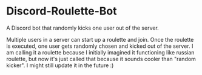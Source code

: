 # Discord-Roulette-Bot
A Discord bot that randomly kicks one user out of the server.

Multiple users in a server can start up a roulette and join. Once the roulette is executed, one user gets randomly chosen and kicked out of the server.
I am calling it a roulette because I initially imagined it functioning like russian roulette, but now it's just called that because it sounds cooler than "random kicker".
I might still update it in the future :)
